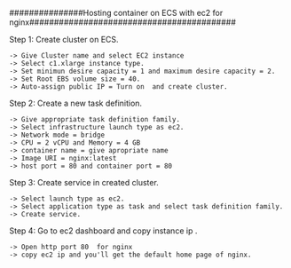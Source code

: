 ###############Hosting container on ECS with ec2 for nginx##########################################

Step 1: Create cluster on ECS.

    -> Give Cluster name and select EC2 instance
    -> Select c1.xlarge instance type.
    -> Set minimun desire capacity = 1 and maximum desire capacity = 2.
    -> Set Root EBS volume size = 40.
    -> Auto-assign public IP = Turn on  and create cluster.

Step 2: Create a new task definition.

    -> Give appropriate task definition family.
    -> Select infrastructure launch type as ec2.
    -> Network mode = bridge
    -> CPU = 2 vCPU and Memory = 4 GB
    -> container name = give apropriate name
    -> Image URI = nginx:latest
    -> host port = 80 and container port = 80

Step 3: Create service in created cluster.

    -> Select launch type as ec2.
    -> Select application type as task and select task definition family.
    -> Create service.

Step 4: Go to ec2 dashboard and copy instance ip .

    -> Open http port 80  for nginx
    -> copy ec2 ip and you'll get the default home page of nginx.

